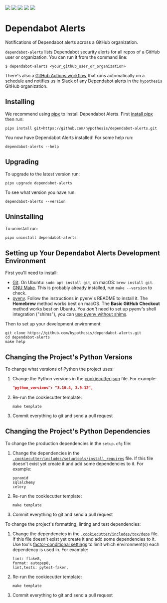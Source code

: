 <a href="https://github.com/hypothesis/dependabot-alerts/actions/workflows/ci.yml?query=branch%3Amain"><img src="https://img.shields.io/github/actions/workflow/status/hypothesis/dependabot-alerts/ci.yml?branch=main"></a>
<a><img src="https://img.shields.io/badge/python-3.12 | 3.11-success"></a>
<a href="https://github.com/hypothesis/dependabot-alerts/blob/main/LICENSE"><img src="https://img.shields.io/badge/license-BSD--2--Clause-success"></a>
<a href="https://github.com/hypothesis/cookiecutters/tree/main/pypackage"><img src="https://img.shields.io/badge/cookiecutter-pypackage-success"></a>
<a href="https://black.readthedocs.io/en/stable/"><img src="https://img.shields.io/badge/code%20style-black-000000"></a>

# Dependabot Alerts

Notifications of Dependabot alerts across a GitHub organization.

`dependabot-alerts` lists Dependabot security alerts for all repos of a GitHub
user or organization. You can run it from the command line:

```terminal
$ dependabot-alerts <your_github_user_or_organization>
```

There's also a [GitHub Actions workflow](.github/workflows/alert.yml) that runs
automatically on a schedule and notifies us in Slack of any Dependabot alerts
in the `hypothesis` GitHub organization.

## Installing

We recommend using [pipx](https://pypa.github.io/pipx/) to install
Dependabot Alerts.
First [install pipx](https://pypa.github.io/pipx/#install-pipx) then run:

```terminal
pipx install git+https://github.com/hypothesis/dependabot-alerts.git
```

You now have Dependabot Alerts installed! For some help run:

```
dependabot-alerts --help
```

## Upgrading

To upgrade to the latest version run:

```terminal
pipx upgrade dependabot-alerts
```

To see what version you have run:

```terminal
dependabot-alerts --version
```

## Uninstalling

To uninstall run:

```
pipx uninstall dependabot-alerts
```

## Setting up Your Dependabot Alerts Development Environment

First you'll need to install:

* [Git](https://git-scm.com/).
  On Ubuntu: `sudo apt install git`, on macOS: `brew install git`.
* [GNU Make](https://www.gnu.org/software/make/).
  This is probably already installed, run `make --version` to check.
* [pyenv](https://github.com/pyenv/pyenv).
  Follow the instructions in pyenv's README to install it.
  The **Homebrew** method works best on macOS.
  The **Basic GitHub Checkout** method works best on Ubuntu.
  You _don't_ need to set up pyenv's shell integration ("shims"), you can
  [use pyenv without shims](https://github.com/pyenv/pyenv#using-pyenv-without-shims).

Then to set up your development environment:

```terminal
git clone https://github.com/hypothesis/dependabot-alerts.git
cd dependabot-alerts
make help
```

## Changing the Project's Python Versions

To change what versions of Python the project uses:

1. Change the Python versions in the
   [cookiecutter.json](.cookiecutter/cookiecutter.json) file. For example:

   ```json
   "python_versions": "3.10.4, 3.9.12",
   ```

2. Re-run the cookiecutter template:

   ```terminal
   make template
   ```

3. Commit everything to git and send a pull request

## Changing the Project's Python Dependencies

To change the production dependencies in the `setup.cfg` file:

1. Change the dependencies in the [`.cookiecutter/includes/setuptools/install_requires`](.cookiecutter/includes/setuptools/install_requires) file.
   If this file doesn't exist yet create it and add some dependencies to it.
   For example:

   ```
   pyramid
   sqlalchemy
   celery
   ```

2. Re-run the cookiecutter template:

   ```terminal
   make template
   ```

3. Commit everything to git and send a pull request

To change the project's formatting, linting and test dependencies:

1. Change the dependencies in the [`.cookiecutter/includes/tox/deps`](.cookiecutter/includes/tox/deps) file.
   If this file doesn't exist yet create it and add some dependencies to it.
   Use tox's [factor-conditional settings](https://tox.wiki/en/latest/config.html#factors-and-factor-conditional-settings)
   to limit which environment(s) each dependency is used in.
   For example:

   ```
   lint: flake8,
   format: autopep8,
   lint,tests: pytest-faker,
   ```

2. Re-run the cookiecutter template:

   ```terminal
   make template
   ```

3. Commit everything to git and send a pull request
